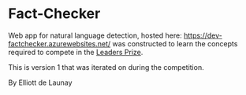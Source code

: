 # Fact-Checker
Web app for natural language detection, hosted here: https://dev-factchecker.azurewebsites.net/ was constructed to learn the concepts required to compete in the [Leaders Prize](https://betakit.com/leaders-prize-offers-1-million-for-an-ai-solution-to-fake-news-at-truenorth19/). 

This is version 1 that was iterated on during the competition.

By Elliott de Launay
